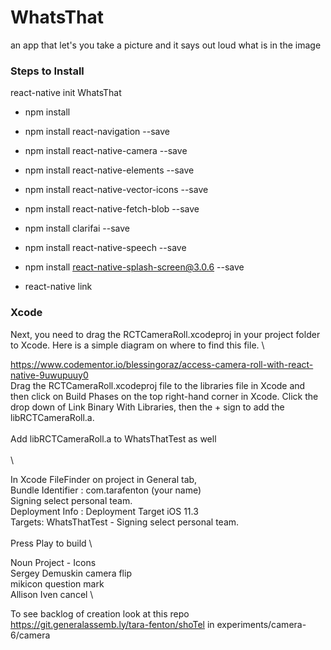 # WhatsThat
an app that let's you take a picture and it says out loud what is in the image

### Steps to Install
react-native init WhatsThat

- npm install
- npm install react-navigation --save
- npm install react-native-camera --save
- npm install react-native-elements --save
- npm install react-native-vector-icons --save
- npm install react-native-fetch-blob --save
- npm install clarifai --save
- npm install react-native-speech --save
- npm install react-native-splash-screen@3.0.6 --save

- react-native link

### Xcode
Next, you need to drag the RCTCameraRoll.xcodeproj in your project folder to Xcode. Here is a simple diagram on where to find this file. \

https://www.codementor.io/blessingoraz/access-camera-roll-with-react-native-9uwupuuy0
 \
Drag the RCTCameraRoll.xcodeproj file to the libraries file in Xcode and then click on Build Phases on the top right-hand corner in Xcode. Click the drop down of Link Binary With Libraries, then the + sign to add the libRCTCameraRoll.a. \
 \
Add libRCTCameraRoll.a to WhatsThatTest as well \
 \
 \

In Xcode FileFinder on project in General tab, \
 Bundle Identifier : com.tarafenton (your name) \
 Signing select personal team. \
 Deployment Info : Deployment Target iOS 11.3 \
 Targets: WhatsThatTest - Signing select personal team. \
 \
 Press Play to build  \


 Noun Project - Icons \
 Sergey Demuskin camera flip \
 mikicon question mark \
 Allison Iven cancel \



To see backlog of creation look at this repo https://git.generalassemb.ly/tara-fenton/shoTel in experiments/camera-6/camera
